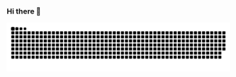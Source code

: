 ### Hi there 👋

<!--
**weqopy/weqopy** is a ✨ _special_ ✨ repository because its `README.md` (this file) appears on your GitHub profile.

Here are some ideas to get you started:

- 🔭 I’m currently working on ...
- 🌱 I’m currently learning ...
- 👯 I’m looking to collaborate on ...
- 🤔 I’m looking for help with ...
- 💬 Ask me about ...
- 📫 How to reach me: ...
- 😄 Pronouns: ...
- ⚡ Fun fact: ...
-->

<picture>
  <source media="(prefers-color-scheme: dark)" srcset="https://raw.githubusercontent.com/weqopy/weqopy/output/github-contribution-grid-snake-dark.svg">
  <source media="(prefers-color-scheme: light)" srcset="https://raw.githubusercontent.com/weqopy/weqopy/output/github-contribution-grid-snake.svg">
  <img alt="github contribution grid snake animation" src="https://raw.githubusercontent.com/weqopy/weqopy/output/github-contribution-grid-snake.svg">
</picture>
